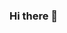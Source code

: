 ### Hi there 👋

<!--
**14601/14601** is a ✨ _special_ ✨ repository because its `README.md` (this file) appears on your GitHub profile.

Here are some ideas to get you started:

- 🔭 I’m currently working on ...
- 🌱 I’m currently learning ...
- 👯 I’m looking to collaborate on ...bug bounty
- 🤔 I’m looking for help with ...AWS
- 💬 Ask me about ...anything
- 📫 How to reach me: ...[twitter](https://twitter.com/h4ktun4)
- ⚡ Fun fact: ...
-->
